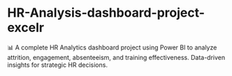 # HR-Analysis-dashboard-project-excelr
📊 A complete HR Analytics dashboard project using Power BI to analyze attrition, engagement, absenteeism, and training effectiveness. Data-driven insights for strategic HR decisions.
